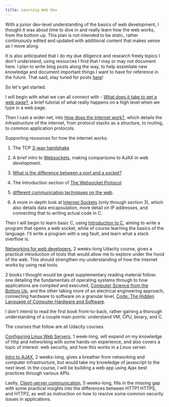 ```yaml
---
title: Learning Web Dev
---
```


With a junior dev-level understanding of the basics of web development, I thought it was about time to dive in and really learn how the web works, from the bottom up. This plan is not intended to be static, rather continuously edited and updated with additional content that makes sense as I move along. 

It is also anticipated that I do my due diligence and research freely topics I don't understand, using resources I find that I may or may not document here. I plan to write blog posts along the way, to help assimilate new knowledge and document important things I want to have for reference in the future. That said, stay tuned for posts [here](http://catherine.work/notes/)!

So let's get started.

I will begin with what we can all connect with - [What does it take to get a web page?](http://www.cs.bu.edu/~best/courses/cs109/modules/getwebpage/), a brief tutorial of what really happens on a high level when we type in a web page.

Then I cast a wider net, into [How does the Internet work?](https://web.stanford.edu/class/msande91si/www-spr04/readings/week1/InternetWhitepaper.htm), which details the infrastructure of the internet, from protocol stacks as a structure, to routing, to common application protocols.

Supporting resources for how the internet works:

1. The TCP [3-way handshake](http://www.omnisecu.com/tcpip/tcp-three-way-handshake.php)

2. A brief intro to [Websockets](https://www.fullstackpython.com/websockets.html), making comparisons to AJAX in web development. 

3. [What is the difference between a port and a socket?](http://stackoverflow.com/questions/152457/what-is-the-difference-between-a-port-and-a-socket)

4. The Introduction section of [The Websocket Protocol](https://tools.ietf.org/html/rfc6455)

5. [different communication techniques on the web](http://stackoverflow.com/questions/10028770/in-what-situations-would-ajax-long-short-polling-be-preferred-over-html5-websock?rq=1). 

6. A more in-depth look at [Internet Sockets](http://beej.us/guide/bgnet/output/html/singlepage/bgnet.html) (only through section 3), which also details data encapsulation, more detail on IP addresses, and connecting that to writing actual code in C.

Then I will begin to learn basic C, using [Introduction to C](http://www.cprogramming.com/tutorial/c/lesson1.html), aiming to write a program that opens a web socket, while of course learning the basics of the language. I'll write a program with a seg fault, and learn what a stack overflow is.

[Networking for web developers](https://www.udacity.com/course/networking-for-web-developers--ud256), 2 weeks-long Udacity course, gives a practical introduction of tools that would allow me to explore under the hood of the web. This should strengthen my understanding of how the internet works by using real tools.

2 books I thought would be great supplementary reading material follow: one detailing the fundamentals of operating systems through to how applications are compiled and executed, [Computer Science from the Bottom Up](http://feederio.com/files/book/14825303521699_27b3feca45ef47b0b77c9aa0a1565b0a.pdf), and the other taking more of an electrical engineering approach, connecting hardware to software on a granular level, [Code: The Hidden Language of Computer Hardware and Software](https://bobcarp.files.wordpress.com/2014/07/code-charles-petzold.pdf).

I don't intend to read the first book front-to-back, rather gaining a thorough understanding of a couple main points: understand VM, CPU, binary, and C.

The courses that follow are all Udacity courses.

[Configuring Linux Web Servers](https://www.udacity.com/course/configuring-linux-web-servers--ud299), 1 week-long, will expand on my knowledge of http and networking with some hands-on experience, and also covers a topic of interest: web security, and how this works in a Linux server.

[Intro to AJAX](https://www.udacity.com/course/intro-to-ajax--ud110), 2 weeks-long, gives a breather from networking and computer infrastructure, but would take my knowledge of javascript to the next level. In the course, I will be building a web app using Ajax best practices through various APIs.

Lastly, [Client-server communication](https://www.udacity.com/course/client-server-communication--ud897), 5 weeks-long, fills in the missing gap with some practical insights into the differences between HTTP1 HTTPS, and HTTP2, as well as instruction on how to resolve some common security issues in applications.



